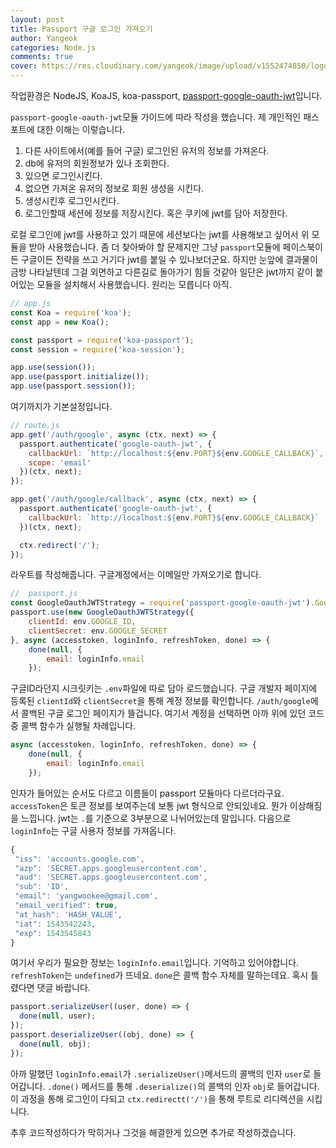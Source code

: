```yaml
---
layout: post
title: Passport 구글 로그인 가져오기
author: Yangeok
categories: Node.js
comments: true
cover: https://res.cloudinary.com/yangeok/image/upload/v1552474850/logo/posts/passport.jpg
---
```


작업환경은 NodeJS, KoaJS, koa-passport, [passport-google-oauth-jwt](https://www.npmjs.com/package/passport-google-oauth-jwt)입니다.

`passport-google-oauth-jwt`모듈 가이드에 따라 작성을 했습니다. 제 개인적인 패스포트에 대한 이해는 이렇습니다.

1. 다른 사이트에서(예를 들어 구글) 로그인된 유저의 정보를 가져온다.
2. db에 유저의 회원정보가 있나 조회한다.
3. 있으면 로그인시킨다.
4. 없으면 가져온 유저의 정보로 회원 생성을 시킨다.
5. 생성시킨후 로그인시킨다.
6. 로그인할때 세션에 정보를 저장시킨다. 혹은 쿠키에 jwt를 담아 저장한다.

로컬 로그인에 jwt를 사용하고 있기 때문에 세션보다는 jwt를 사용해보고 싶어서 위 모듈을 받아 사용했습니다. 좀 더 찾아봐야 할 문제지만 그냥 `passport`모듈에 페이스북이든 구글이든 전략을 쓰고 거기다 jwt를 붙일 수 있나보더군요. 하지만 눈앞에 결과물이 금방 나타날텐데 그걸 외면하고 다른길로 돌아가기 힘들 것같아 일단은 jwt까지 같이 붙어있는 모듈을 설치해서 사용했습니다. 원리는 모릅니다 아직.

```js
// app.js
const Koa = require('koa');
const app = new Koa();

const passport = require('koa-passport');
const session = require('koa-session');

app.use(session());
app.use(passport.initialize());
app.use(passport.session());
```

여기까지가 기본설정입니다.

```js
// route.js
app.get('/auth/google', async (ctx, next) => {
  passport.authenticate('google-oauth-jwt', {
    callbackUrl: `http://localhost:${env.PORT}${env.GOOGLE_CALLBACK}`,
    scope: 'email'
  })(ctx, next);
});

app.get('/auth/google/callback', async (ctx, next) => {
  passport.authenticate('google-oauth-jwt', {
    callbackUrl: `http://localhost:${env.PORT}${env.GOOGLE_CALLBACK}`
  })(ctx, next);

  ctx.redirect('/');
});
```

라우트를 작성해줍니다. 구글계정에서는 이메일만 가져오기로 합니다.

```js
//  passport.js
const GoogleOauthJWTStrategy = require('passport-google-oauth-jwt').GoogleOauthJWTStrategy;
passport.use(new GoogleOauthJWTStrategy({
    clientId: env.GOOGLE_ID,
    clientSecret: env.GOOGLE_SECRET
}, async (accesstoken, loginInfo, refreshToken, done) => {
    done(null, {
        email: loginInfo.email
    });
```

구글ID라던지 시크릿키는 `.env`파일에 따로 담아 로드했습니다. 구글 개발자 페이지에 등록된 `clientId`와 `clientSecret`을 통해 계정 정보를 확인합니다. `/auth/google`에서 콜백된 구글 로그인 페이지가 뜰겁니다. 여기서 계정을 선택하면 아까 위에 있던 코드중 콜백 함수가 실행될 차례입니다.

```js
async (accesstoken, loginInfo, refreshToken, done) => {
    done(null, {
        email: loginInfo.email
    });
```

인자가 들어있는 순서도 다르고 이름들이 passport 모듈마다 다르더라구요. `accessToken`은 토큰 정보를 보여주는데 보통 jwt 형식으로 안되있네요. 뭔가 이상해짐을 느낍니다. jwt는 `.`를 기준으로 3부분으로 나뉘어있는데 말입니다. 다음으로 `loginInfo`는 구글 사용자 정보를 가져옵니다.

```js
{
 "iss": 'accounts.google.com',
 "azp": 'SECRET.apps.googleusercontent.com',
 "aud": 'SECRET.apps.googleusercontent.com',
 "sub": 'ID',
 "email": 'yangwookee@gmail.com',
 "email_verified": true,
 "at_hash": 'HASH_VALUE',
 "iat": 1543542243,
 "exp": 1543545843
}
```

여기서 우리가 필요한 정보는 `loginInfo.email`입니다. 기억하고 있어야합니다. `refreshToken`는 `undefined`가 뜨네요. `done`은 콜백 함수 자체를 말하는데요. 혹시 틀렸다면 댓글 바랍니다.

```js
passport.serializeUser((user, done) => {
  done(null, user);
});
passport.deserializeUser((obj, done) => {
  done(null, obj);
});
```

아까 말했던 `loginInfo.email`가 `.serializeUser()`메서드의 콜백의 인자 `user`로 들어갑니다. `.done()` 메서드를 통해 `.deserialize()`의 콜백의 인자 `obj`로 들어갑니다. 이 과정을 통해
로그인이 다되고 `ctx.redirectt('/')`을 통해 루트로 리디렉션을 시킵니다.

추후 코드작성하다가 막히거나 그것을 해결한게 있으면 추가로 작성하겠습니다.
